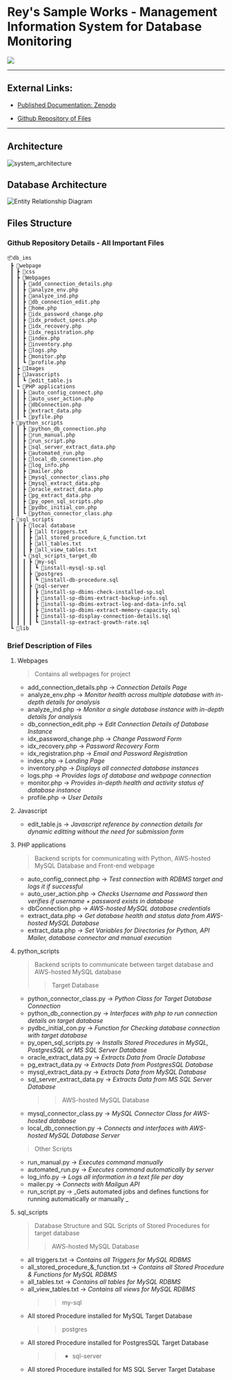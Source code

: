 # Rey's Sample Works - Management Information System for Database Monitoring

<a href="https://reytorremis.github.io/rey_sample_works/"><img src="https://img.shields.io/badge/HOME%20GitHub-0068cb" /></a>

---
## External Links:

- [Published Documentation: Zenodo](https://zenodo.org/records/8176445)

- [Github Repository of Files](https://github.com/reytorremis/dm_ims_work_sample/tree/main)

---
## Architecture

![system_architecture](system_architecture.png "System Architecture")

## Database Architecture

![Entity Relationship Diagram](erd.png "Entity Relationship Diagram")


## Files Structure

### Github Repository Details - All Important Files


```
📦db_ims
 ┣ 📂webpage
 ┃ ┣ 📂css
 ┃ ┣ 📂Webpages
 ┃ ┃ ┣ 📜add_connection_details.php
 ┃ ┃ ┣ 📜analyze_env.php
 ┃ ┃ ┣ 📜analyze_ind.php
 ┃ ┃ ┣ 📜db_connection_edit.php
 ┃ ┃ ┣ 📜home.php
 ┃ ┃ ┣ 📜idx_password_change.php
 ┃ ┃ ┣ 📜idx_product_specs.php
 ┃ ┃ ┣ 📜idx_recovery.php
 ┃ ┃ ┣ 📜idx_registration.php
 ┃ ┃ ┣ 📜index.php
 ┃ ┃ ┣ 📜inventory.php
 ┃ ┃ ┣ 📜logs.php
 ┃ ┃ ┣ 📜monitor.php
 ┃ ┃ ┗ 📜profile.php
 ┃ ┣ 📂Images
 ┃ ┣ 📂Javascripts
 ┃ ┃ ┗ 📜edit_table.js
 ┃ ┗ 📂PHP applications
 ┃ ┃ ┣ 📜auto_config_connect.php
 ┃ ┃ ┣ 📜auto_user_action.php
 ┃ ┃ ┣ 📜dbConnection.php
 ┃ ┃ ┣ 📜extract_data.php
 ┃ ┃ ┗ 📜pyfile.php
 ┣ 📂python_scripts
 ┃ ┃ ┣ 📜python_db_connection.php
 ┃ ┃ ┣ 📜run_manual.php
 ┃ ┃ ┣ 📜run_script.php
 ┃ ┃ ┣ 📜sql_server_extract_data.php
 ┃ ┃ ┣ 📜automated_run.php
 ┃ ┃ ┣ 📜local_db_connection.php
 ┃ ┃ ┣ 📜log_info.php
 ┃ ┃ ┣ 📜mailer.php
 ┃ ┃ ┣ 📜mysql_connector_class.php
 ┃ ┃ ┣ 📜mysql_extract_data.php
 ┃ ┃ ┣ 📜oracle_extract_data.php
 ┃ ┃ ┣ 📜pg_extract_data.php
 ┃ ┃ ┣ 📜py_open_sql_scripts.php
 ┃ ┃ ┣ 📜pydbc_initial_con.php
 ┃ ┃ ┗ 📜python_connector_class.php
 ┣ 📂sql_scripts
 ┃ ┃ ┣ 📂local database
 ┃ ┃ ┃ ┣ 📜all triggers.txt
 ┃ ┃ ┃ ┣ 📜all_stored_procedure_&_function.txt
 ┃ ┃ ┃ ┣ 📜all_tables.txt
 ┃ ┃ ┃ ┣ 📜all_view_tables.txt
 ┃ ┃ ┗ 📂sql_scripts_target_db
 ┃ ┃ ┃ ┣ 📂my-sql
 ┃ ┃ ┃ ┃ ┗ 📜install-mysql-sp.sql
 ┃ ┃ ┃ ┣ 📂postgres
 ┃ ┃ ┃ ┃ ┗ 📜install-db-procedure.sql
 ┃ ┃ ┃ ┣ 📂sql-server
 ┃ ┃ ┃ ┃ ┣ 📜install-sp-dbims-check-installed-sp.sql
 ┃ ┃ ┃ ┃ ┣ 📜install-sp-dbims-extract-backup-info.sql
 ┃ ┃ ┃ ┃ ┣ 📜install-sp-dbims-extract-log-and-data-info.sql
 ┃ ┃ ┃ ┃ ┣ 📜install-sp-dbims-extract-memory-capacity.sql
 ┃ ┃ ┃ ┃ ┣ 📜install-sp-display-connection-details.sql
 ┃ ┃ ┃ ┃ ┗ 📜install-sp-extract-growth-rate.sql
 ┗ 📂lib
```

### Brief Description of Files

1. Webpages
    > Contains all webpages for project
    + add_connection_details.php &rarr; _Connection Details Page_
    + analyze_env.php &rarr; _Monitor health across multiple database with in-depth details for analysis_
    + analyze_ind.php &rarr; _Monitor a single database instance with in-depth details for analysis_
    + db_connection_edit.php &rarr; _Edit Connection Details of Database Instance_
    + idx_password_change.php &rarr; _Change Password Form_
    + idx_recovery.php &rarr; _Password Recovery Form_
    + idx_registration.php &rarr; _Email and Password Registration_
    + index.php &rarr; _Landing Page_
    + inventory.php &rarr; _Displays all connected database instances_
    + logs.php &rarr; _Provides logs of database and webpage connection_
    + monitor.php &rarr; _Provides in-depth health and activity status of database instance_
    + profile.php &rarr; _User Details_

2. Javascript
    + edit_table.js &rarr; _Javascript reference by connection details for dynamic editting without the need for submission form_

3. PHP applications
    > Backend scripts for communicating with Python, AWS-hosted MySQL Database and Front-end webpage
   + auto_config_connect.php &rarr; _Test connection with RDBMS target and logs it if successful_
   + auto_user_action.php &rarr; _Checks Username and Password then verifies if username + password exists in database_
   + dbConnection.php &rarr; _AWS-hosted MySQL database credentials_
   + extract_data.php &rarr; _Get database health and status data from AWS-hosted MySQL Database_
   + extract_data.php &rarr; _Set Variables for Directories for Python, API Mailer, database connector and manual execution_

4. python_scripts
    > Backend scripts to communicate between target database and AWS-hosted MySQL database
    >> Target Database
   + python_connector_class.py &rarr; _Python Class for Target Database Connection_
   + python_db_connection.py &rarr; _Interfaces with php to run connection details on target database_
   + pydbc_initial_con.py &rarr; _Function for Checking database connection with target database_
   + py_open_sql_scripts.py &rarr; _Installs Stored Procedures in MySQL, PostgresSQL or MS SQL Server Database_
   + oracle_extract_data.py &rarr; _Extracts Data from Oracle Database_
   + pg_extract_data.py &rarr; _Extracts Data from PostgresSQL Database_
   + mysql_extract_data.py &rarr; _Extracts Data from MySQL Database_
   + sql_server_extract_data.py &rarr; _Extracts Data from MS SQL Server Database_
        >> AWS-hosted MySQL Database
   + mysql_connector_class.py &rarr; _MySQL Connector Class for AWS-hosted database_
   + local_db_connection.py &rarr; _Connects and interfaces with AWS-hosted MySQL Database Server_
    > Other Scripts
    + run_manual.py &rarr; _Executes command manually_
    + automated_run.py &rarr; _Executes command automatically by server_
    + log_info.py &rarr; _Logs all information in a text file per day_
    + mailer.py &rarr; _Connects with Mailgun API_
    + run_script.py &rarr; _Gets automated jobs and defines functions for running automatically or manually _

5. sql_scripts
    > Database Structure and SQL Scripts of Stored Procedures for target database 
    >> AWS-hosted MySQL Database
    + all triggers.txt &rarr; _Contains all Triggers for MySQL RDBMS_
    + all_stored_procedure_&_function.txt &rarr; _Contains all Stored Procedure & Functions for MySQL RDBMS_
    + all_tables.txt &rarr; _Contains all tables for MySQL RDBMS_
    + all_view_tables.txt &rarr; _Contains all views for MySQL RDBMS_
        >> my-sql
    + All stored Procedure installed for MySQL Target Database
        >> postgres
    + All stored Procedure installed for PostgresSQL Target Database
        >> - sql-server
    + All stored Procedure installed for MS SQL Server Target Database
